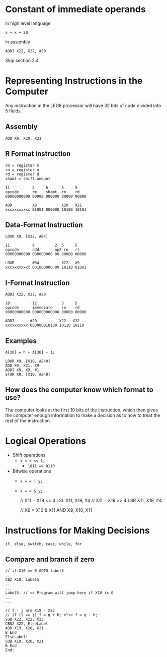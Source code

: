 # Constant of immediate operands

In high level language

```
x = x + 20;
```

In assembly

```
ADDI X22, X22, #20
```

<aside>
Skip section 2.4
</aside>

# Representing Instructions in the Computer

Any instruction in the LEG8 processor will have 32 bits of code divided into 5
fields.

## Assembly

    ADD X9, X20, X21

## R Format instruction

    rm = register m
    rn = register n
    rd = register d
    shamt = shift amount

    11          5     6      5     5
    opcode      rm    shamt  rn    rd
    00000000000 00000 000000 00000 00000

    ADD         X9           X20   X21
    xxxxxxxxxxx 01001 000000 10100 10101

## Data-Format Instruction

    LDUR X9, [X22, #64]

    11          9         2  5     5
    opcode      addr      op2 rn   rt
    00000000000 000000000 00 00000 00000

    LDUR        #64          X22   X9
    xxxxxxxxxxx 001000000 00 10110 01001

## I-Format Instruction

    ADDI X22, X22, #20

    10          12           5     5
    opcode      immediate    rn    rd
    00000000000 000000000000 00000 00000

    ADDI       #20          X22   X22
    xxxxxxxxxx 000000010100 10110 10110

## Examples

    A[30] = h + A[30] + 1;

    LDUR X9, [X10, #240]
    ADD X9, X21, X9
    ADDI X9, X9, #1
    STUR X9, [X10, #240]

## How does the computer know which format to use?

The computer looks at the first 10 bits of the instruction, which then gives
the computer enough information to make a decision as to how to treat the rest
of the instruction.

# Logical Operations

- Shift operations
  - `x = x << 1;`
    - `1011 => 0110`
- Bitwise operations
  - `x = x | y;`
  - `x = x & y;`


    // X11 = X19 << 4
    LSL X11, X19, #4
    // X11 = X19 >> 4
    LSR X11, X19, #4

    // X9 = X10 & X11
    AND X9, X10, X11


# Instructions for Making Decisions

    if, else, switch, case, while, for

## Compare and branch if zero

```
// if X10 == 0 GOTO label5
...
CBZ X10, Label5
...
...
Label5: // <= Program will jump here if X10 is 0
...
...

```

```
// f - j are X19 - X23
// if (i == j) f = g + h; else f = g - h;
SUB X22, X22, X23
CBNZ X22, ElseLabel
ADD X19, X20, X21
B End
ElseLabel:
SUB X19, X20, X21
B End
End:
```


